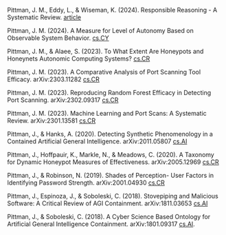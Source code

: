 Pittman, J. M., Eddy, L., & Wiseman, K. (2024). Responsible Reasoning - A Systematic Review. [article](doi:10.20944/preprints202410.0985.v1)

Pittman, J. M. (2024). A Measure for Level of Autonomy Based on Observable System Behavior. [cs.CY](https://arxiv.org/pdf/2407.14975)

Pittman, J. M., & Alaee, S. (2023). To What Extent Are Honeypots and Honeynets Autonomic Computing Systems? [cs.CR](http://arxiv.org/abs/2307.11038)

Pittman, J. M. (2023). A Comparative Analysis of Port Scanning Tool Efficacy. arXiv:2303.11282 [cs.CR](https://arxiv.org/abs/2303.11282)

Pittman, J. M. (2023). Reproducing Random Forest Efficacy in Detecting Port Scanning. arXiv:2302.09317 [cs.CR](https://arxiv.org/abs/2302.09317)

Pittman, J. M. (2023). Machine Learning and Port Scans: A Systematic Review. arXiv:2301.13581 [cs.CR](https://arxiv.org/abs/2301.13581)

Pittman, J., & Hanks, A. (2020). Detecting Synthetic Phenomenology in a Contained Artificial General Intelligence. arXiv:2011.05807 [cs.AI](https://arxiv.org/abs/arXiv:2011.05807)

Pittman, J., Hoffpauir, K., Markle, N., & Meadows, C. (2020). A Taxonomy for Dynamic Honeypot Measures of Effectiveness. arXiv:2005.12969 [cs.CR](https://arxiv.org/abs/2005.12969)

Pittman, J., & Robinson, N. (2019). Shades of Perception- User Factors in Identifying Password Strength. arXiv:2001.04930 [cs.CR](https://arxiv.org/abs/2001.04930)

Pittman, J., Espinoza, J., & Soboleski, C. (2018). Stovepiping and Malicious Software: A Critical Review of AGI Containment. arXiv:1811.03653 [cs.AI](https://arxiv.org/abs/1811.03653)

Pittman, J., & Soboleski, C. (2018). A Cyber Science Based Ontology for Artificial General Intelligence Containment. arXiv:1801.09317 [cs.AI](https://arxiv.org/abs/1801.09317).

